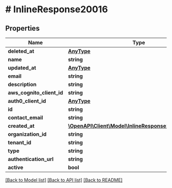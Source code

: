 # # InlineResponse20016

## Properties

Name | Type | Description | Notes
------------ | ------------- | ------------- | -------------
**deleted_at** | [**AnyType**](.md) |  | 
**name** | **string** |  | 
**updated_at** | [**AnyType**](.md) |  | 
**email** | **string** |  | 
**description** | **string** |  | 
**aws_cognito_client_id** | **string** |  | 
**auth0_client_id** | [**AnyType**](.md) |  | 
**id** | **string** |  | 
**contact_email** | **string** |  | 
**created_at** | [**\OpenAPI\Client\Model\InlineResponse20014UpdatedAt**](InlineResponse20014UpdatedAt.md) |  | 
**organization_id** | **string** |  | 
**tenant_id** | **string** |  | 
**type** | **string** |  | 
**authentication_url** | **string** |  | 
**active** | **bool** |  | 

[[Back to Model list]](../../README.md#documentation-for-models) [[Back to API list]](../../README.md#documentation-for-api-endpoints) [[Back to README]](../../README.md)


